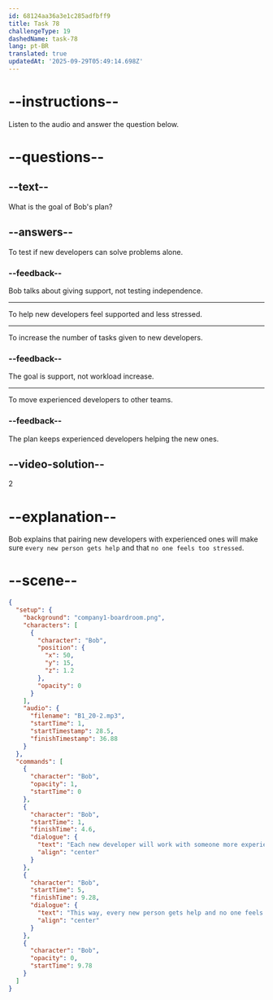 ```yaml
---
id: 68124aa36a3e1c285adfbff9
title: Task 78
challengeType: 19
dashedName: task-78
lang: pt-BR
translated: true
updatedAt: '2025-09-29T05:49:14.698Z'
---
```


<!-- (Audio) Bob: Each new developer will work with someone more experienced. This way, every new person gets help and no one feels too stressed. -->

# --instructions--

Listen to the audio and answer the question below.

# --questions--

## --text--

What is the goal of Bob's plan?

## --answers--

To test if new developers can solve problems alone.

### --feedback--

Bob talks about giving support, not testing independence.

---

To help new developers feel supported and less stressed.

---

To increase the number of tasks given to new developers.

### --feedback--

The goal is support, not workload increase.

---

To move experienced developers to other teams.

### --feedback--

The plan keeps experienced developers helping the new ones.

## --video-solution--

2

# --explanation--

Bob explains that pairing new developers with experienced ones will make sure `every new person gets help` and that `no one feels too stressed`.

# --scene--

```json
{
  "setup": {
    "background": "company1-boardroom.png",
    "characters": [
      {
        "character": "Bob",
        "position": {
          "x": 50,
          "y": 15,
          "z": 1.2
        },
        "opacity": 0
      }
    ],
    "audio": {
      "filename": "B1_20-2.mp3",
      "startTime": 1,
      "startTimestamp": 28.5,
      "finishTimestamp": 36.88
    }
  },
  "commands": [
    {
      "character": "Bob",
      "opacity": 1,
      "startTime": 0
    },
    {
      "character": "Bob",
      "startTime": 1,
      "finishTime": 4.6,
      "dialogue": {
        "text": "Each new developer will work with someone more experienced.",
        "align": "center"
      }
    },
    {
      "character": "Bob",
      "startTime": 5,
      "finishTime": 9.28,
      "dialogue": {
        "text": "This way, every new person gets help and no one feels too stressed.",
        "align": "center"
      }
    },
    {
      "character": "Bob",
      "opacity": 0,
      "startTime": 9.78
    }
  ]
}
```


